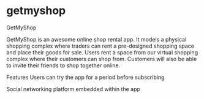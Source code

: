 # getmyshop 

GetMyShop

GetMyShop is an awesome online shop rental app. It models a physical shopping complex where traders can rent a pre-designed shopping space and place their goods for sale. Users rent a space from our virtual shopping complex where their customers can shop from. Customers will also be able to invite their friends to shop together online.

Features
Users can try the app for a period before subscribing

Social networking platform embedded within the app